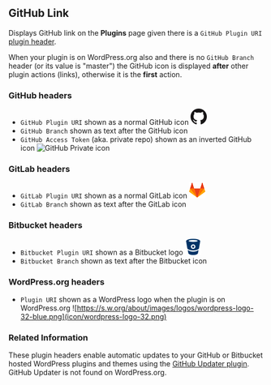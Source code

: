 ## GitHub Link

Displays GitHub link on the **Plugins** page given there is a `GitHub Plugin URI`
[plugin header](https://github.com/szepeviktor/github-link/blob/master/github-link.php#L12).

When your plugin is on WordPress.org also and there is no `GitHub Branch` header (or its value is "master")
the GitHub icon is displayed **after** other plugin actions (links), otherwise it is the **first** action.

### GitHub headers

- `GitHub Plugin URI` shown as a normal GitHub icon ![GitHub icon](icon/GitHub-Mark-32px.png)
- `GitHub Branch` shown as text after the GitHub icon
- `GitHub Access Token` (aka. private repo) shown as an inverted GitHub icon ![GitHub Private icon](icon/README-GitHub-Mark-Private-32px.png)

### GitLab headers

- `GitLab Plugin URI` shown as a normal GitLab icon ![GitLab icon](icon/GitLab-Mark-32px.png)
- `GitLab Branch` shown as text after the GitLab icon

### Bitbucket headers

- `Bitbucket Plugin URI` shown as a Bitbucket logo ![Bitbucket logo](icon/bitbucket_32_darkblue_atlassian.png)
- `Bitbucket Branch` shown as text after the Bitbucket icon

### WordPress.org headers

- `Plugin URI` shown as a WordPress logo when the plugin is on WordPress.org ![https://s.w.org/about/images/logos/wordpress-logo-32-blue.png](icon/wordpress-logo-32.png)

### Related Information

These plugin headers enable automatic updates to your GitHub or Bitbucket hosted WordPress
plugins and themes using the [GitHub Updater plugin](https://github.com/afragen/github-updater).
GitHub Updater is not found on WordPress.org.
